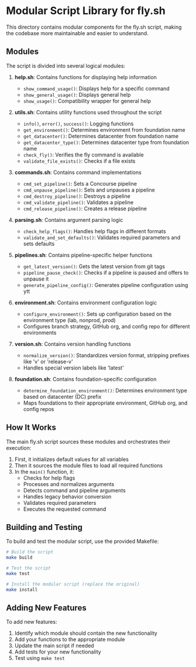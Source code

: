 # Modular Script Library for fly.sh

This directory contains modular components for the fly.sh script, making the codebase more maintainable and easier to understand.

## Modules

The script is divided into several logical modules:

1. **help.sh**: Contains functions for displaying help information
   - `show_command_usage()`: Displays help for a specific command
   - `show_general_usage()`: Displays general help
   - `show_usage()`: Compatibility wrapper for general help

2. **utils.sh**: Contains utility functions used throughout the script
   - `info()`, `error()`, `success()`: Logging functions
   - `get_environment()`: Determines environment from foundation name
   - `get_datacenter()`: Determines datacenter from foundation name
   - `get_datacenter_type()`: Determines datacenter type from foundation name
   - `check_fly()`: Verifies the fly command is available
   - `validate_file_exists()`: Checks if a file exists

3. **commands.sh**: Contains command implementations
   - `cmd_set_pipeline()`: Sets a Concourse pipeline
   - `cmd_unpause_pipeline()`: Sets and unpauses a pipeline
   - `cmd_destroy_pipeline()`: Destroys a pipeline
   - `cmd_validate_pipeline()`: Validates a pipeline
   - `cmd_release_pipeline()`: Creates a release pipeline

4. **parsing.sh**: Contains argument parsing logic
   - `check_help_flags()`: Handles help flags in different formats
   - `validate_and_set_defaults()`: Validates required parameters and sets defaults

5. **pipelines.sh**: Contains pipeline-specific helper functions
   - `get_latest_version()`: Gets the latest version from git tags
   - `pipeline_pause_check()`: Checks if a pipeline is paused and offers to unpause it
   - `generate_pipeline_config()`: Generates pipeline configuration using ytt

6. **environment.sh**: Contains environment configuration logic
   - `configure_environment()`: Sets up configuration based on the environment type (lab, nonprod, prod)
   - Configures branch strategy, GitHub org, and config repo for different environments
   
7. **version.sh**: Contains version handling functions
   - `normalize_version()`: Standardizes version format, stripping prefixes like 'v' or 'release-v'
   - Handles special version labels like 'latest'
   
8. **foundation.sh**: Contains foundation-specific configuration
   - `determine_foundation_environment()`: Determines environment type based on datacenter (DC) prefix
   - Maps foundations to their appropriate environment, GitHub org, and config repos

## How It Works

The main fly.sh script sources these modules and orchestrates their execution:

1. First, it initializes default values for all variables
2. Then it sources the module files to load all required functions
3. In the `main()` function, it:
   - Checks for help flags
   - Processes and normalizes arguments
   - Detects command and pipeline arguments
   - Handles legacy behavior conversion
   - Validates required parameters
   - Executes the requested command

## Building and Testing

To build and test the modular script, use the provided Makefile:

```sh
# Build the script
make build

# Test the script
make test

# Install the modular script (replace the original)
make install
```

## Adding New Features

To add new features:

1. Identify which module should contain the new functionality
2. Add your functions to the appropriate module
3. Update the main script if needed
4. Add tests for your new functionality
5. Test using `make test`
